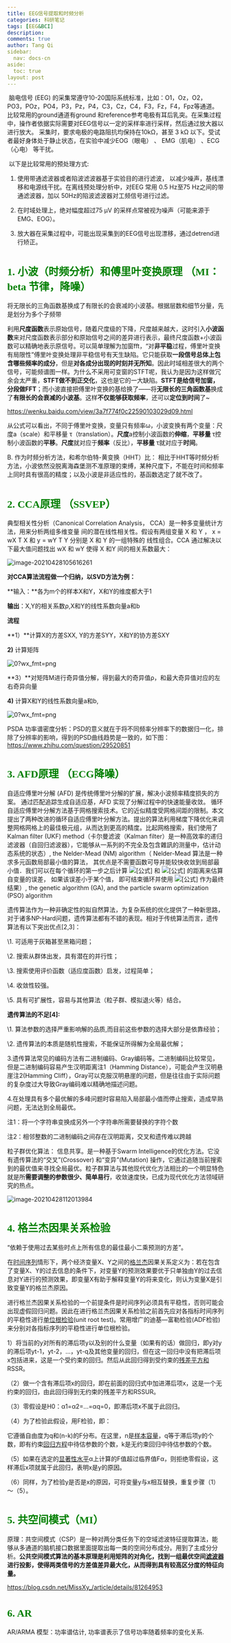```yaml
---
title: EEG信号提取和时频分析
categories: 科研笔记
tags: [EEG&BCI]
description: 
comments: true
author: Tang Qi
sidebar:
  nav: docs-cn
aside:
  toc: true
layout: post
---
```


​    脑电信号 (EEG) 的采集常遵守10-20国际系统标准，比如：O1，Oz，O2，PO3，POz，PO4，P3，Pz，P4，C3，Cz，C4，F3，Fz，F4，Fpz等通道。比较常用的ground通道有ground 和reference参考电极有耳后乳突。在采集过程中，操作者依据实际需要对EEG信号以一定的采样率进行采样，然后通过放大器以进行放大。 采集时，要求电极的电路阻抗均保持在10kΩ，甚至 3 kΩ 以下。受试者最好身体处于静止状态，在实验中减少EOG（眼电） 、 EMG（肌电） 、ECG（心电） 等干扰。 

​    以下是比较常用的预处理方式: 

1. 使用带通滤波器或者陷波滤波器基于实验目的进行滤波， 以减少噪声，基线漂移和电源线干扰。在离线预处理分析中，对EEG 常用 0.5 Hz至75 Hz之间的带通滤波器，加以 50Hz的陷波滤波器对工频信号进行过滤。

2. 在时域处理上，绝对幅度超过75 µV 的采样点常被视为噪声（可能来源于 EMG、EOG）。

3. 放大器在采集过程中，可能出现采集到的EEG信号出现漂移，通过detrend进行矫正。

   

<!--more-->

# <font face="黑体" color=green size=5>1. 小波（时频分析）和傅里叶变换原理 （MI： beta 节律，降噪）</font>

将无限长的三角函数基换成了有限长的会衰减的小波基。根据层数和细节分量，先是划分为多个子频带

利用**尺度函数**表示原始信号，随着尺度级的下降，尺度越来越大，这时引入**小波函数**来对尺度函数表示部分和原始信号之间的差异进行表示，最终尺度函数+小波函数可以精确地表示原信号。可以简单理解为加窗fft，“对**非平稳**过程，傅里叶变换有局限性”傅里叶变换处理非平稳信号有天生缺陷。它只能获取**一段信号总体上包含哪些频率的成分**，但是**对各成分出现的时刻并无所知**。因此时域相差很大的两个信号，可能频谱图一样。为什么不采用可变窗的STFT呢，我认为是因为这样做冗余会太严重，**STFT做不到正交化**，这也是它的一大缺陷。**STFT是给信号加窗，分段做FFT**；而小波直接把傅里叶变换的基给换了——将**无限长的三角函数基**换成了**有限长的会衰减的小波基**。这样**不仅能够获取频率**，还可以**定位到时间**了~

https://wenku.baidu.com/view/3a7f774f0c22590103029d09.html

从公式可以看出，不同于傅里叶变换，变量只有频率ω，小波变换有两个变量：尺度a（scale）和平移量 τ（translation）。**尺度**a控制小波函数的**伸缩**，**平移量** τ控制小波函数的**平移**。**尺度**就对应于**频率**（反比），**平移量** τ就对应于**时间**。

B. 作为时频分析方法，和希尔伯特-黄变换（HHT）比：
相比于HHT等时频分析方法，小波依然没脱离海森堡测不准原理的束缚，某种尺度下，不能在时间和频率上同时具有很高的精度；以及小波是非适应性的，基函数选定了就不改了。

# <font face="黑体" color=green size=5>2. CCA原理 （SSVEP）</font>

典型相关性分析（Canonical Correlation Analysis， CCA）是一种多变量统计方法，用来分析两组多维变量 间的潜在线性相关性。假设有两组变量 X 和 Y ， x = wX T X 和 y = wY T Y 分别是 X 和 Y 的一组特殊的 线性组合。CCA 通过解决以下最大值问题找出 wX 和 wY 使得 X 和Y 间的相关系数最大：

![image-20210428105616261](C:\Users\db129\AppData\Roaming\Typora\typora-user-images\image-20210428105616261.png)

**对CCA算法流程做一个归纳，以SVD方法为例：**

**输入：**各为m个的样本X和Y，X和Y的维度都大于1

**输出**：X,Y的相关系数ρ,X和Y的线性系数向量a和b

**流程**

**1）**计算X的方差SXX, Y的方差SYY，X和Y的协方差SXY

**2)** 计算矩阵

![0?wx_fmt=png](https://ss.csdn.net/p?http://mmbiz.qpic.cn/mmbiz_png/KdayOo3PqHAyclEvicZISrGRAzlzsKQkmIwia6Gun6qtl4tVr5LCSF74UOcXyETefEibtoIRnZvLq2axiaKScziaDlQ/0?wx_fmt=png)

**3）**对矩阵M进行奇异值分解，得到最大的奇异值ρ，和最大奇异值对应的左右奇异向量

**4)**  计算X和Y的线性系数向量a和b,

![0?wx_fmt=png](https://ss.csdn.net/p?http://mmbiz.qpic.cn/mmbiz_png/KdayOo3PqHAyclEvicZISrGRAzlzsKQkmzicfVbFnN9IvXt4Tic9DOTJPfrntnHZf3OkwWzn5tajyyToqTgeP1L4Q/0?wx_fmt=png)



PSDA 功率谱密度分析：PSD的意义就在于将不同频率分辨率下的数据归一化，排除了分辨率的影响，得到的PSD曲线趋势是一致的，如下图：
https://www.zhihu.com/question/29520851



# <font face="黑体" color=green size=5>3. AFD原理 （ECG降噪）</font>

自适应傅里叶分解 (AFD) 是传统傅里叶分解的扩展，解决小波频率精度损失的方案。 通过匹配追踪生成自适应基，AFD 实现了分解过程中的快速能量收敛。 循环自适应傅里叶分解方法基于网格搜索技术。它的近似精度受网格间距的限制。本文提出了两种改进的循环自适应傅里叶分解方法。提出的算法利用梯度下降优化来调整网格网格上的最佳极元组，从而达到更高的精度。比起网格搜索，我们使用了 Kalman filter (UKF) method（卡尔曼滤波（Kalman filter）是一种高效率的递归滤波器（自回归滤波器），它能够从一系列的不完全及包含雜訊的测量中，估计动态系统的状态）, the Nelder-Mead (NM) algorithm（ Nelder-Mead 算法是一种求多元函数局部最小值的算法， 其优点是不需要函数可导并能较快收敛到局部最小值．我们可以在每个循环的第一步之后计算 ![[公式]](https://www.zhihu.com/equation?tex=%5Cboldsymbol%7B%5Cmathbf%7Bx%7D%7D+_1) 和 ![[公式]](https://www.zhihu.com/equation?tex=%5Cboldsymbol%7B%5Cmathbf%7Bx%7D%7D+_%7BN%2B1%7D) 的距离来估算自变量的误差， 如果该误差小于某个值， 即可结束循环并使用 ![[公式]](https://www.zhihu.com/equation?tex=%5Cboldsymbol%7B%5Cmathbf%7Bx%7D%7D+_1) 作为最终结果）, the genetic algorithm (GA), and the particle swarm optimization (PSO) algorithm

遗传算法作为一种非确定性的拟自然算法，为复杂系统的优化提供了一种新思路，对于诸多NP-Hard问题，遗传算法都有不错的表现。相对于传统算法而言，遗传算法有以下突出优点[2,3]：

\1. 可适用于灰箱甚至黑箱问题；

\2. 搜索从群体出发，具有潜在的并行性；

\3. 搜索使用评价函数（适应度函数）启发，过程简单；

\4. 收敛性较强。

\5. 具有可扩展性，容易与其他算法（粒子群、模拟退火等）结合。

**遗传算法的不足[4]:**

\1. 算法参数的选择严重影响解的品质,而目前这些参数的选择大部分是依靠经验；

\2. 遗传算法的本质是随机性搜索，不能保证所得解为全局最优解；

3.遗传算法常见的编码方法有二进制编码、Gray编码等。二进制编码比较常见，但是二进制编码容易产生汉明距离注1（Hamming Distance），可能会产生汉明悬崖注2(Hamming Cliff），Gray可以克服汉明悬崖的问题，但是往往由于实际问题的复杂度过大导致Gray编码难以精确地描述问题。

4.在处理具有多个最优解的多峰问题时容易陷入局部最小值而停止搜索，造成早熟问题，无法达到全局最优。

注1：将一个字符串变换成另外一个字符串所需要替换的字符个数

注2：相邻整数的二进制编码之间存在汉明距离，交叉和遗传难以跨越

粒子群优化算法：
信息共享。是一种基于Swarm Intelligence的优化方法。它没有遗传算法的“交叉”(Crossover) 和“变异”(Mutation) 操作，它通过追随当前搜索到的最优值来寻找全局最优。粒子群算法与其他现代优化方法相比的一个明显特色就是所**需要调整的参数很少、简单易行**，收敛速度快，已成为现代优化方法领域研究的热点。

![image-20210428112013984](C:\Users\db129\AppData\Roaming\Typora\typora-user-images\image-20210428112013984.png)

# <font face="黑体" color=green size=5>4. 格兰杰因果关系检验</font>

“依赖于使用过去某些时点上所有信息的最佳最小二乘预测的方差”。

在[时间序列](https://baike.baidu.com/item/时间序列)情形下，两个经济变量X、Y之间的[格兰杰](https://baike.baidu.com/item/格兰杰)因果关系定义为：若在包含了变量X、Y的过去信息的条件下，对变量Y的预测效果要优于只单独由Y的过去信息对Y进行的预测效果，即变量X有助于解释变量Y的将来变化，则认为变量X是引致变量Y的格兰杰原因。

进行格兰杰因果关系检验的一个前提条件是时间序列必须具有平稳性，否则可能会出现虚假回归问题。因此在进行格兰杰因果关系检验之前首先应对各指标时间序列的平稳性进行[单位根检验](https://baike.baidu.com/item/单位根检验)(unit root test)。常用增广的迪基—富勒检验(ADF检验)来分别对各指标序列的平稳性进行单位根检验。

1）将当前的y对所有的滞后项y以及别的什么变量（如果有的话）做回归，即y对y的滞后项yt-1，yt-2，…，yt-q及其他变量的回归，但在这一回归中没有把滞后项x包括进来，这是一个受约束的回归。然后从此回归得到受约束的[残差平方和](https://baike.baidu.com/item/残差平方和)RSSR。

（2）做一个含有滞后项x的回归，即在前面的回归式中加进滞后项x，这是一个无约束的回归，由此回归得到无约束的残差平方和RSSUR。

（3）零假设是H0：α1=α2=…=αq=0，即滞后项x不属于此回归。

（4）为了检验此假设，用F检验，即：

它遵循自由度为q和(n-k)的F分布。在这里，n是[样本容量](https://baike.baidu.com/item/样本容量)，q等于滞后项y的个数，即有约束[回归方程](https://baike.baidu.com/item/回归方程)中待估参数的个数，k是无约束回归中待估参数的个数。

（5）如果在选定的[显著性水平](https://baike.baidu.com/item/显著性水平)α上计算的F值超过临界值Fα，则拒绝零假设，这样滞后x项就属于此回归，表明x是y的原因。

（6）同样，为了检验y是否是x的原因，可将变量y与x相互替换，重复步骤（1）～（5）。

# <font face="黑体" color=green size=5>5. 共空间模式（MI）</font>

原理：共空间模式（CSP）是一种对两分类任务下的空域滤波特征提取算法，能够从多通道的脑机接口数据里面提取出每一类的空间分布成分。用到了主成分分析。**公共空间模式算法的基本原理是利用矩阵的对角化，找到一组最优空间[滤波器](https://www.baidu.com/s?wd=滤波器&tn=24004469_oem_dg&rsv_dl=gh_pl_sl_csd)进行投影，使得两类信号的方差值差异最大化，从而得到具有较高区分度的特征向量。**

https://blog.csdn.net/MissXy_/article/details/81264953



# <font face="黑体" color=green size=5>6. AR </font>

AR/ARMA 模型：功率谱估计, 功率谱表示了信号功率随着频率的变化关系.